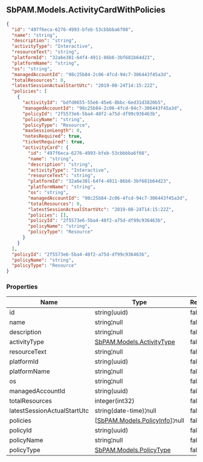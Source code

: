 
<h2 id="tocS_SbPAM.Models.ActivityCardWithPolicies">SbPAM.Models.ActivityCardWithPolicies</h2>

<a id="schemasbpam.models.activitycardwithpolicies"></a>
<a id="schema_SbPAM.Models.ActivityCardWithPolicies"></a>
<a id="tocSsbpam.models.activitycardwithpolicies"></a>
<a id="tocssbpam.models.activitycardwithpolicies"></a>

```json
{
  "id": "497f6eca-6276-4993-bfeb-53cbbbba6f08",
  "name": "string",
  "description": "string",
  "activityType": "Interactive",
  "resourceText": "string",
  "platformId": "32a6e381-64f4-4911-86b6-3bf681b64d23",
  "platformName": "string",
  "os": "string",
  "managedAccountId": "98c25b84-2c06-4fcd-94c7-306443f45a3d",
  "totalResources": 0,
  "latestSessionActualStartUtc": "2019-08-24T14:15:22Z",
  "policies": [
    {
      "activityId": "bdfd0655-55e6-45e6-8bbc-6ed31d3820b5",
      "managedAccountId": "98c25b84-2c06-4fcd-94c7-306443f45a3d",
      "policyId": "2f5573e6-5ba4-48f2-a75d-df99c936463b",
      "policyName": "string",
      "policyType": "Resource",
      "maxSessionLength": 0,
      "notesRequired": true,
      "ticketRequired": true,
      "activityCard": {
        "id": "497f6eca-6276-4993-bfeb-53cbbbba6f08",
        "name": "string",
        "description": "string",
        "activityType": "Interactive",
        "resourceText": "string",
        "platformId": "32a6e381-64f4-4911-86b6-3bf681b64d23",
        "platformName": "string",
        "os": "string",
        "managedAccountId": "98c25b84-2c06-4fcd-94c7-306443f45a3d",
        "totalResources": 0,
        "latestSessionActualStartUtc": "2019-08-24T14:15:22Z",
        "policies": [],
        "policyId": "2f5573e6-5ba4-48f2-a75d-df99c936463b",
        "policyName": "string",
        "policyType": "Resource"
      }
    }
  ],
  "policyId": "2f5573e6-5ba4-48f2-a75d-df99c936463b",
  "policyName": "string",
  "policyType": "Resource"
}

```

### Properties

|Name|Type|Required|Restrictions|Description|
|---|---|---|---|---|
|id|string(uuid)|false|none|none|
|name|string¦null|false|none|none|
|description|string¦null|false|none|none|
|activityType|[SbPAM.Models.ActivityType](#schemasbpam.models.activitytype)|false|none|none|
|resourceText|string¦null|false|none|none|
|platformId|string(uuid)|false|none|none|
|platformName|string¦null|false|none|none|
|os|string¦null|false|none|none|
|managedAccountId|string(uuid)|false|none|none|
|totalResources|integer(int32)|false|none|none|
|latestSessionActualStartUtc|string(date-time)¦null|false|none|none|
|policies|[[SbPAM.Models.PolicyInfo](#schemasbpam.models.policyinfo)]¦null|false|none|none|
|policyId|string(uuid)|false|none|none|
|policyName|string¦null|false|none|none|
|policyType|[SbPAM.Models.PolicyType](#schemasbpam.models.policytype)|false|none|none|


